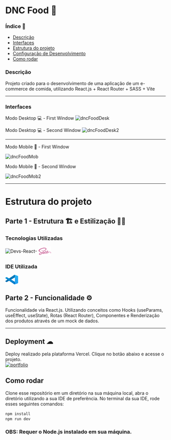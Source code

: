 # DNC Food 🍔

### Índice 📌
<ul>
  <a href="#descrição"><li>Descrição</li></a>
  <a href="#interfaces"><li>Interfaces</li></a>
  <a href="#estrutura-do-projeto"><li>Estrutura do projeto</li></a>
  <a href="#deployment-"><li>Configuração de Desenvolvimento</li></a>
  <a href="#como-rodar"><li>Como rodar</li></a>
</ul>

### Descrição
Projeto criado para o desenvolvimento de uma aplicação de um e-commerce de comida, utilizando React.js + React Router + SASS + Vite

<hr>

### Interfaces
Modo Desktop 💻 - First Window
![dncFoodDesk](https://github.com/osmaclean/dncFoodReact/assets/115199808/41afe4d7-cfe6-4b43-933c-025e0c754c8f)

Modo Desktop 💻 - Second Window
![dncFoodDesk2](https://github.com/osmaclean/dncFoodReact/assets/115199808/ace33976-a229-4b8b-a66a-e483da3ea232)

<hr>

Modo Mobile 📲 - First Window

![dncFoodMob](https://github.com/osmaclean/dncFoodReact/assets/115199808/da9f7df7-6641-49e7-9b69-581168ca8634)

Modo Mobile 📲 - Second Window

![dncFoodMob2](https://github.com/osmaclean/dncFoodReact/assets/115199808/adae8c91-0c9b-4955-bfc1-568d2d8eda28)

<hr> 

# Estrutura do projeto
## Parte 1 - Estrutura 🏗 e Estilização 👨‍🎨
### Tecnologias Utilizadas
<div style="display: inline_block">
  <img align="center" alt="Devs-React" height="30" width="40" src="https://cdn.jsdelivr.net/gh/devicons/devicon/icons/react/react-original.svg">-
  <img align="center" alt="Devs-SASS" height="30" width="40" src="https://github.com/devicons/devicon/blob/v2.15.1/icons/sass/sass-original.svg">  
</div>

### IDE Utilizada
<div> 
  <img align="center" alt="Devs-VSCODE" height="30" width="40" src="https://github.com/devicons/devicon/blob/v2.15.1/icons/vscode/vscode-original.svg">
</div>

## Parte 2 - Funcionalidade ⚙

Funcionalidade via React.js. Utilizando conceitos como Hooks (useParams, useEffect, useState), Rotas (React Router), Componentes e Renderização dos produtos através de um mock de dados. 

<hr>

## Deployment ☁

Deploy realizado pela plataforma Vercel. Clique no botão abaixo e acesse o projeto.<br>
[![portfolio](https://img.shields.io/badge/-CLIQUE%20AQUI-yellowgreen)](https://dnc-food-react.vercel.app/)

## Como rodar

Clone esse repositório em um diretório na sua máquina local, abra o diretório utilizando a sua IDE de preferência. No terminal da sua IDE, rode esses seguintes comandos:
```
npm install
npm run dev
```
### OBS: Requer o Node.js instalado em sua máquina.
